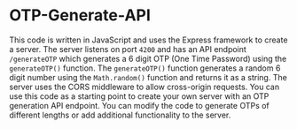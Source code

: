 # OTP-Generate-API

This code is written in JavaScript and uses the Express framework to create a server. The server listens on port `4200` and has an API endpoint `/generateOTP` which generates a 6 digit OTP (One Time Password) using the `generateOTP()` function.
The `generateOTP()` function generates a random 6 digit number using the `Math.random()` function and returns it as a string. The server uses the CORS middleware to allow cross-origin requests.
You can use this code as a starting point to create your own server with an OTP generation API endpoint. 
You can modify the code to generate OTPs of different lengths or add additional functionality to the server.
